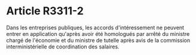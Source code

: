 # Article R3311-2

  
Dans les entreprises publiques, les accords d'intéressement ne peuvent entrer en application qu'après avoir été homologués par arrêté du ministre chargé de l'économie et du ministre de tutelle après avis de la commission interministérielle de coordination des salaires.